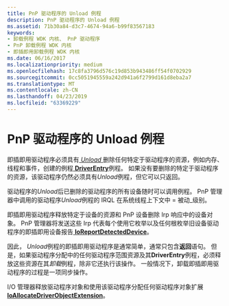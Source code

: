 ```yaml
---
title: PnP 驱动程序的 Unload 例程
description: PnP 驱动程序的 Unload 例程
ms.assetid: 71b30a84-d3c7-4674-94a6-b99f83567183
keywords:
- 卸载例程 WDK 内核、 PnP 驱动程序
- PnP 卸载例程 WDK 内核
- 即插即用卸载例程 WDK 内核
ms.date: 06/16/2017
ms.localizationpriority: medium
ms.openlocfilehash: 17c8fa3796d576c19d853b943486ff54f0702929
ms.sourcegitcommit: 0cc5051945559a242d941a6f2799d161d8eba2a7
ms.translationtype: MT
ms.contentlocale: zh-CN
ms.lasthandoff: 04/23/2019
ms.locfileid: "63369229"
---
```

# <a name="pnp-drivers-unload-routine"></a>PnP 驱动程序的 Unload 例程





即插即用驱动程序必须具有[ *Unload* ](https://msdn.microsoft.com/library/windows/hardware/ff564886)删除任何特定于驱动程序的资源，例如内存、 线程和事件，创建的例程[ **DriverEntry**](https://msdn.microsoft.com/library/windows/hardware/ff544113)例程。 如果没有要删除的特定于驱动程序的资源，该驱动程序仍然必须具有*Unload*例程，但它可以只返回。

驱动程序的*Unload*后已删除的驱动程序的所有设备随时可以调用例程。 PnP 管理器中调用的驱动程序*Unload*例程的 IRQL 在系统线程上下文中 = 被动\_级别。

即插即用驱动程序释放特定于设备的资源和 PnP 设备删除 Irp 响应中的设备对象。 PnP 管理器将发送这些 Irp 代表每个使用它枚举以及任何根枚举旧设备驱动程序的即插即用设备报告[ **IoReportDetectedDevice**](https://msdn.microsoft.com/library/windows/hardware/ff549597)。

因此， *Unload*例程的即插即用驱动程序是通常简单，通常只包含**返回**语句。 但是，如果驱动程序分配中的任何驱动程序范围资源及其**DriverEntry**例程，必须释放这些资源在其*卸载*例程，除非它还执行该操作。 一般情况下，卸载即插即用驱动程序的过程是一项同步操作。

I/O 管理器释放驱动程序对象和使用该驱动程序分配任何驱动程序对象扩展[ **IoAllocateDriverObjectExtension**](https://msdn.microsoft.com/library/windows/hardware/ff548233)。

 

 




